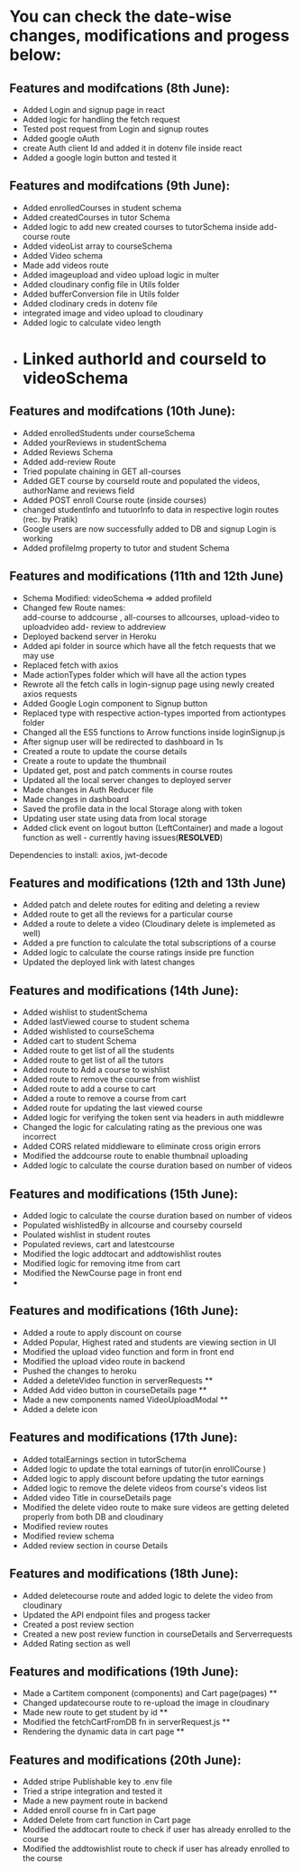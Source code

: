 # You can check the date-wise changes, modifications and progess below:

## Features and modifcations (8th June):

- Added Login and signup page in react
- Added logic for handling the fetch request
- Tested post request from Login and signup routes
- Added google oAuth
- create Auth client Id and added it in dotenv file inside react
- Added a google login button and tested it

## Features and modifcations (9th June):

- Added enrolledCourses in student schema
- Added createdCourses in tutor Schema
- Added logic to add new created courses to tutorSchema inside add-course route
- Added videoList array to courseSchema
- Added Video schema
- Made add videos route
- Added imageupload and video upload logic in multer
- Added cloudinary config file in Utils folder
- Added bufferConversion file in Utils folder
- Added clodinary creds in dotenv file
- integrated image and video upload to cloudinary
- Added logic to calculate video length
- # Linked authorId and courseId to videoSchema

## Features and modifcations (10th June):

- Added enrolledStudents under courseSchema
- Added yourReviews in studentSchema
- Added Reviews Schema
- Added add-review Route
- Tried populate chaining in GET all-courses
- Added GET course by courseId route and populated the videos, authorName and reviews field
- Added POST enroll Course route (inside courses)
- changed studentInfo and tutuorInfo to data in respective login routes (rec. by Pratik)
- Google users are now successfully added to DB and signup Login is working
- Added profileImg property to tutor and student Schema

## Features and modifications (11th and 12th June)

- Schema Modified: videoSchema => added profileId
- Changed few Route names:  
   add-course to addcourse ,
  all-courses to allcourses,
  upload-video to uploadvideo
  add- review to addreview
- Deployed backend server in Heroku
- Added api folder in source which have all the fetch requests that we may use
- Replaced fetch with axios
- Made actionTypes folder which will have all the action types
- Rewrote all the fetch calls in login-signup page using newly created axios requests
- Added Google Login component to Signup button
- Replaced type with respective action-types imported from actiontypes folder
- Changed all the ES5 functions to Arrow functions inside loginSignup.js
- After signup user will be redirected to dashboard in 1s
- Created a route to update the course details
- Create a route to update the thumbnail
- Updated get, post and patch comments in course routes
- Updated all the local server changes to deployed server
- Made changes in Auth Reducer file
- Made changes in dashboard
- Saved the profile data in the local Storage along with token
- Updating user state using data from local storage
- Added click event on logout button (LeftContainer) and made a logout function as well - currently having issues(**RESOLVED**)

Dependencies to install: axios, jwt-decode

## Features and modifications (12th and 13th June)

- Added patch and delete routes for editing and deleting a review
- Added route to get all the reviews for a particular course
- Added a route to delete a video (Cloudinary delete is implemeted as well)
- Added a pre function to calculate the total subscriptions of a course
- Added logic to calculate the course ratings inside pre function
- Updated the deployed link with latest changes

## Features and modifications (14th June):

- Added wishlist to studentSchema
- Added lastViewed course to student schema
- Added wishlisted to courseSchema
- Added cart to student Schema
- Added route to get list of all the students
- Added route to get list of all the tutors
- Added route to Add a course to wishlist
- Added route to remove the course from wishlist
- Added route to add a course to cart
- Added a route to remove a course from cart
- Added route for updating the last viewed course
- Added logic for verifying the token sent via headers in auth middlewre
- Changed the logic for calculating rating as the previous one was incorrect
- Added CORS related middleware to eliminate cross origin errors
- Modified the addcourse route to enable thumbnail uploading
- Added logic to calculate the course duration based on number of videos

## Features and modifications (15th June):

- Added logic to calculate the course duration based on number of videos
- Populated wishlistedBy in allcourse and courseby courseId
- Poulated wishlist in student routes
- Populated reviews, cart and latestcourse
- Modified the logic addtocart and addtowishlist routes
- Modified logic for removing itme from cart
- Modified the NewCourse page in front end
-

## Features and modifications (16th June):

- Added a route to apply discount on course
- Added Popular, Highest rated and students are viewing section in UI
- Modified the upload video function and form in front end
- Modified the upload video route in backend
- Pushed the changes to heroku
- Added a deleteVideo function in serverRequests \*\*
- Added Add video button in courseDetails page \*\*
- Made a new components named VideoUploadModal \*\*
- Added a delete icon

## Features and modifications (17th June):

- Added totalEarnings section in tutorSchema
- Added logic to update the total earnings of tutor(in enrollCourse )
- Added logic to apply discount before updating the tutor earnings
- Added logic to remove the delete videos from course's videos list
- Added video Title in courseDetails page
- Modified the delete video route to make sure videos are getting deleted properly from both DB and cloudinary
- Modified review routes
- Modified review schema
- Added review section in course Details

## Features and modifications (18th June):

- Added deletecourse route and added logic to delete the video from cloudinary
- Updated the API endpoint files and progess tacker
- Created a post review section
- Created a new post review function in courseDetails and Serverrequests
- Added Rating section as well

## Features and modifications (19th June):

- Made a Cartitem component (components) and Cart page(pages) \*\*
- Changed updatecourse route to re-upload the image in cloudinary
- Made new route to get student by id \*\*
- Modified the fetchCartFromDB fn in serverRequest.js \*\*
- Rendering the dynamic data in cart page \*\*

## Features and modifications (20th June):

- Added stripe Publishable key to .env file
- Tried a stripe integration and tested it
- Made a new payment route in backend
- Added enroll course fn in Cart page
- Added Delete from cart function in Cart page
- Modified the addtocart route to check if user has already enrolled to the course
- Modified the addtowishlist route to check if user has already enrolled to the course
